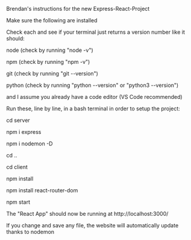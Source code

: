 Brendan's instructions for the new Express-React-Project

Make sure the following are installed

Check each and see if your terminal just returns a version number like it should:

node    (check by running "node -v")

npm     (check by running "npm -v")

git     (check by running "git --version")

python  (check by running "python --version" or "python3 --version")

and I assume you already have a code editor (VS Code recommended)


Run these, line by line, in a bash terminal in order to setup the project:

cd server

npm i express

npm i nodemon -D


cd ..

cd client

npm install

npm install react-router-dom

npm start



The "React App" should now be running at http://localhost:3000/

If you change and save any file, the website will automatically update thanks to nodemon